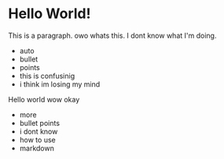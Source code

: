 # Hello World!

This is a paragraph. owo whats this. I dont know what I'm doing.

- auto
- bullet
- points
- this is confusinig
- i think im losing my mind

Hello world wow okay

- more
- bullet points
- i dont know
- how to use
- markdown